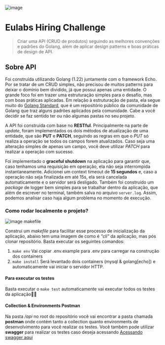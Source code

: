 ![image](https://github.com/waldrey/eulabs/assets/43473539/a708cef6-e90b-44c7-928c-b97d9b5cacd4)
# Eulabs Hiring Challenge

> Criar uma API (CRUD de produtos) seguindo as melhores convenções e padrões do Golang, além de aplicar design patterns e boas práticas de design de API.

## Sobre API

Foi construída utilizando Golang (1.22) juntamente com o framework Echo. Por se tratar de um CRUD simples, não precisou de muitos patterns para deixar o domínio bem dividido, já que possui apenas uma entidade. O grande foco foi em trazer uma estruturação simples para o desafio, mas com boas práticas aplicadas. Em relação à estruturação de pasta, ela segue muito do [Golang Standard](https://github.com/golang-standards/project-layout), que é um repositório público da comunidade de Golang que traz alguns padrões aplicados pela comunidade. Cabe a você decidir se faz sentido ter ou não algumas pastas no seu projeto.

A API foi construída com base no **RESTful**. Principalmente na parte de _update_, foram implementados os dois métodos de atualização de uma entidade, que são **PUT** e **PATCH**, seguindo as regras em que o _PUT_ só realiza a operação se todos os campos forem atualizados. Caso seja uma alteração simples de apenas um campo, você deve utilizar _PATCH_ para realizar a operação com sucesso.

Foi implementado o **graceful shutdown** na aplicação para garantir que, caso tenhamos uma requisição em operação, ela não seja interrompida instantaneamente. Adicionei um context timeout de **15 segundos** e, caso a operação não seja finalizada em até 15s, ela será cancelada automaticamente e o servidor será desligado. Também foi construído um _package_ de logger bem simples para se trabalhar dentro da aplicação, que além de escrever no terminal, também salva no arquivo `server.log`. Assim, podemos analisar caso haja algum problema no momento de execução.

### Como rodar localmente o projeto?

![image makefile](https://github.com/waldrey/eulabs/assets/43473539/3ee0f769-8f90-4ca2-912d-b9f6b66301f3)

Construi um *makefile* para facilitar esse processo de inicialização da aplicação, abaixo tem uma imagem de como é _"cli"_ da aplicação, mas pós clonar repositório. Basta executar os seguintes comandos:

1. `make env` Vai copiar .env.example para .env para carregar na construção dos containers
2. `make install` Será levantado dois containers (mysql & golang[echo]) e automaticamente vai iniciar o servidor HTTP.

#### Para executar os testes

Basta executar o `make test` automaticamente vai executar todos os testes da aplicação🤘🏽

#### Collection & Environments Postman

Na pasta _/api_ no root do repositório você vai encontrar a pasta chamada **postman**  onde contém tanto a collection quanto environments de desenvolvimento para você realizar os testes. Você também pode utilizar **swagger** para realizar os testes caso deseja acessando [Acessando swagger aqui](http://localhost:8080/docs/index.html)
